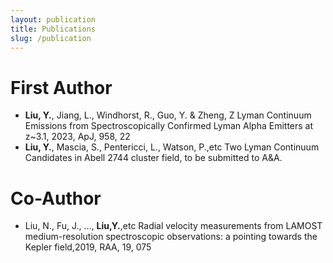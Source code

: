 ```yaml
---
layout: publication
title: Publications
slug: /publication
---
```



# First Author
- **Liu, Y.**, Jiang, L., Windhorst, R., Guo, Y. & Zheng, Z 
Lyman Continuum Emissions from Spectroscopically Confirmed Lyman Alpha Emitters at z~3.1, 2023, ApJ, 958, 22
- **Liu, Y.**, Mascia, S., Pentericci, L., Watson, P.,etc
Two Lyman Continuum Candidates in Abell 2744 cluster field, to be submitted to A&A.

# Co-Author
- Liu, N., Fu, J., …, **Liu,Y.**,etc
Radial velocity measurements from LAMOST medium-resolution spectroscopic observations: a pointing towards the Kepler field,2019, RAA, 19, 075

